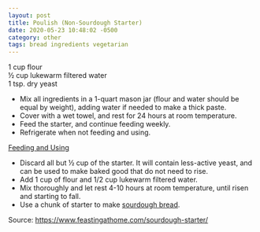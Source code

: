```yaml
---
layout: post
title: Poulish (Non-Sourdough Starter)
date: 2020-05-23 10:48:02 -0500
category: other
tags: bread ingredients vegetarian
---
```

1 cup flour  
½ cup lukewarm filtered water  
1 tsp. dry yeast  
<ul>
 	<li>Mix all ingredients in a 1-quart mason jar (flour and water should be equal by weight), adding water if needed to make a thick paste.</li>
 	<li>Cover with a wet towel, and rest for 24 hours at room temperature.</li>
 	<li>Feed the starter, and continue feeding weekly.</li>
 	<li>Refrigerate when not feeding and using.</li>
</ul>
<span style="text-decoration: underline;">Feeding and Using</span>
<ul>
 	<li>Discard all but ½ cup of the starter. It will contain less-active yeast, and can be used to make baked good that do not need to rise.</li>
 	<li>Add 1 cup of flour and 1/2 cup lukewarm filtered water.</li>
 	<li>Mix thoroughly and let rest 4-10 hours at room temperature, until risen and starting to fall.</li>
 	<li>Use a chunk of starter to make <a href="http://tfsh.us/memory/2020/05/19/sourdough-bread/">sourdough bread</a>.</li>
</ul>
Source: <a href="https://www.feastingathome.com/sourdough-starter/">https://www.feastingathome.com/sourdough-starter/</a>
